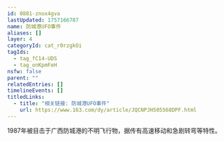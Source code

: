 ```yaml
---
id: 0881-znox4gva
lastUpdated: 1757166787
name: 防城港UFO事件
aliases: []
layer: 4
categoryId: cat_r0rzgkOi
tagIds:
  - tag_fC14-UDS
  - tag_onKpmFeH
nsfw: false
parent: ""
relatedEntries: []
timelineEvents: []
titledLinks:
  - title: "相关链接: 防城港UFO事件"
    url: https://www.163.com/dy/article/JQCNPJH505568DPF.html
---
```


1987年被目击于广西防城港的不明飞行物，据传有高速移动和急剧转弯等特性。